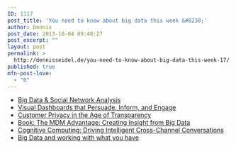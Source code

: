 ```yaml
---
ID: 1117
post_title: 'You need to know about big data this week &#8230;'
author: Dennis
post_date: 2013-10-04 09:40:27
post_excerpt: ""
layout: post
permalink: >
  http://dennisseidel.de/you-need-to-know-about-big-data-this-week-17/
published: true
mfn-post-love:
  - "0"
---
```

<ul class="scrd_digest">
<li><a href="http://www.datasciencecentral.com/xn/detail/6448529:BlogPost:108942" rel="external">Big Data &amp; Social Network Analysis</a>
</li>
<li><a href="http://www.datasciencecentral.com/xn/detail/6448529:BlogPost:108690" rel="external">Visual Dashboards that Persuade, Inform, and Engage</a>
</li>
<li><a href="http://feedproxy.google.com/~r/ibm-big-data-hub/~3/77WLmnUif8w/customer-privacy-age-transparency" rel="external">Customer Privacy in the Age of Transparency</a>
</li>
<li><a href="http://feedproxy.google.com/~r/ibm-big-data-hub/~3/cw30tFDyUQU/book-mdm-advantage-creating-insight-big-data" rel="external">Book: The MDM Advantage: Creating Insight from Big Data</a>
</li>
<li><a href="http://feedproxy.google.com/~r/ibm-big-data-hub/~3/Hw3xswq5uL8/cognitive-computing-driving-intelligent-cross-channel-conversations" rel="external">Cognitive Computing: Driving Intelligent Cross-Channel Conversations</a>
</li>
<li><a href="http://www.techrepublic.com/blog/big-data-analytics/big-data-and-working-with-what-you-have/" rel="external">Big Data and working with what you have</a>
</li>
</ul>